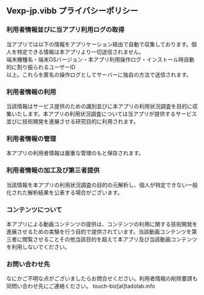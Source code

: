 ## Vexp-jp.vibb プライバシーポリシー

### 利用者情報並びに当アプリ利用ログの取得
当アプリでは以下の情報をアプリケーション経由で自動で収集しております。個人を特定できる情報は本アプリより一切送信されません。  
端末機種名・端末OSバージョン・本アプリ利用操作ログ・インストール時自動的に割り振られるユーザーID  
以上。これらを匿名の操作ログとしてサーバーに独自の方法で送信されます。
 

### 利用者情報の利用
当該情報はサービス提供のための識別並びに本アプリの利用状況調査を目的に収集いたします。本アプリの利用状況調査については当アプリが提供するサービス並びに技術開発を進展させる研究目的に利用されます。

### 利用者情報の管理
本アプリの利用者情報は厳重な管理のもと保存されます。

### 利用者情報の加工及び第三者提供
当該情報を本アプリの利用状況調査の目的の元解析し、個人が特定できない一般化された解析結果を公表する場合がございます。

### コンテンツについて
本アプリによる動画コンテンツの提供は、コンテンツの利用に関する技術開発を進展させるための実験を行う目的で提供されています。当該動画コンテンツを第三者に閲覧させることその他当該目的を超えて本アプリ及び当該動画コンテンツを利用しないでください。

### お問い合わせ先
なにかご不明な点がございましたらお問合せください。利用者情報の削除要請も同問い合わせ先にご連絡ください。
touch-biz[at]tadolab.info
